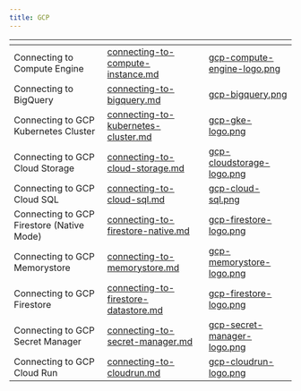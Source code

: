 ```yaml
---
title: GCP
---
```

<table data-view="cards">
	<thead>
		<tr>
			<th></th>
			<th data-hidden data-card-target data-type="content-ref"></th>
			<th data-hidden data-card-cover data-type="files"></th>
		</tr>
	</thead>
	<tbody>
		<tr>
			<td>Connecting to Compute Engine</td>
			<td>
				<a href="connecting-to-compute-instance.md">connecting-to-compute-instance.md</a>
			</td>
			<td>
				<a href="../../../.gitbook/assets/gcp-compute-engine-logo.png">gcp-compute-engine-logo.png</a>
			</td>
		</tr>
		<tr>
			<td>Connecting to BigQuery</td>
			<td>
				<a href="connecting-to-bigquery.md">connecting-to-bigquery.md</a>
			</td>
			<td>
				<a href="../../../.gitbook/assets/gcp-bigquery.png">gcp-bigquery.png</a>
			</td>
		</tr>
		<tr>
			<td>Connecting to GCP Kubernetes Cluster</td>
			<td>
				<a href="connecting-to-kubernetes-cluster.md">connecting-to-kubernetes-cluster.md</a>
			</td>
			<td>
				<a href="../../../.gitbook/assets/gcp-gke-logo.png">gcp-gke-logo.png</a>
			</td>
		</tr>
		<tr>
			<td>Connecting to GCP Cloud Storage</td>
			<td>
				<a href="connecting-to-cloud-storage.md">connecting-to-cloud-storage.md</a>
			</td>
			<td>
				<a href="../../../.gitbook/assets/gcp-cloudstorage-logo.png">gcp-cloudstorage-logo.png</a>
			</td>
		</tr>
		<tr>
			<td>Connecting to GCP Cloud SQL</td>
			<td>
				<a href="connecting-to-cloud-sql.md">connecting-to-cloud-sql.md</a>
			</td>
			<td>
				<a href="../../../.gitbook/assets/gcp-cloud-sql.png">gcp-cloud-sql.png</a>
			</td>
		</tr>
		<tr>
			<td>Connecting to GCP Firestore (Native Mode)</td>
			<td>
				<a href="connecting-to-firestore-native.md">connecting-to-firestore-native.md</a>
			</td>
			<td>
				<a href="../../../.gitbook/assets/gcp-firestore-logo.png">gcp-firestore-logo.png</a>
        </tr>
        <td>Connecting to GCP Memorystore</td>
			<td>
				<a href="connecting-to-memorystore.md">connecting-to-memorystore.md</a>
			</td>
			<td>
				<a href="../../../.gitbook/assets/gcp-memorystore-logo.png">gcp-memorystore-logo.png</a>
			</td>
		</tr>
		<tr>
			<td>Connecting to GCP Firestore</td>
			<td>
				<a href="connecting-to-firestore-datastore.md">connecting-to-firestore-datastore.md</a>
			</td>
			<td>
				<a href="../../../.gitbook/assets/gcp-firestore-logo.png">gcp-firestore-logo.png</a>
			</td>
		</tr>
		<tr>
			<td>Connecting to GCP Secret Manager</td>
			<td>
				<a href="connecting-to-secret-manager.md">connecting-to-secret-manager.md</a>
			</td>
			<td>
				<a href="../../../.gitbook/assets/gcp-secret-manager-logo.png">gcp-secret-manager-logo.png</a>
			</td>
		</tr>
		<tr>
			<td>Connecting to GCP Cloud Run</td>
			<td>
				<a href="connecting-to-cloudrun.md">connecting-to-cloudrun.md</a>
			</td>
			<td>
				<a href="../../../.gitbook/assets/gcp-cloudrun-logo.png">gcp-cloudrun-logo.png</a>
			</td>
		</tr>
	</tbody>
</table>
